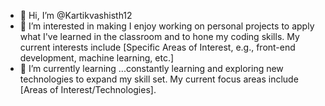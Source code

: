 - 👋 Hi, I’m @Kartikvashisth12
- 👀 I’m interested in making I enjoy working on personal projects to apply what I've learned in the classroom and to hone my coding skills. My current interests include [Specific Areas of Interest, e.g., front-end development, machine learning, etc.]
- 🌱 I’m currently learning ...constantly learning and exploring new technologies to expand my skill set. My current focus areas include [Areas of Interest/Technologies].
  

<!---
Kartikvashisth12/Kartikvashisth12 is a ✨ special ✨ repository because its `README.md` (this file) appears on your GitHub profile.
You can click the Preview link to take a look at your changes.
--->
